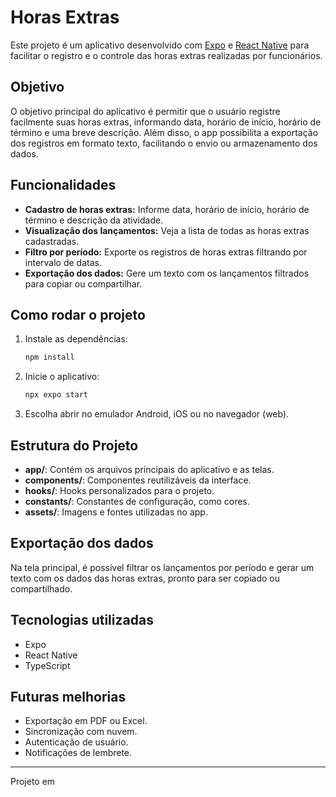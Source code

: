 # Horas Extras

Este projeto é um aplicativo desenvolvido com [Expo](https://expo.dev) e [React Native](https://reactnative.dev) para facilitar o registro e o controle das horas extras realizadas por funcionários.

## Objetivo

O objetivo principal do aplicativo é permitir que o usuário registre facilmente suas horas extras, informando data, horário de início, horário de término e uma breve descrição. Além disso, o app possibilita a exportação dos registros em formato texto, facilitando o envio ou armazenamento dos dados.

## Funcionalidades

- **Cadastro de horas extras:** Informe data, horário de início, horário de término e descrição da atividade.
- **Visualização dos lançamentos:** Veja a lista de todas as horas extras cadastradas.
- **Filtro por período:** Exporte os registros de horas extras filtrando por intervalo de datas.
- **Exportação dos dados:** Gere um texto com os lançamentos filtrados para copiar ou compartilhar.

## Como rodar o projeto

1. Instale as dependências:

   ```bash
   npm install
   ```

2. Inicie o aplicativo:

   ```bash
   npx expo start
   ```

3. Escolha abrir no emulador Android, iOS ou no navegador (web).

## Estrutura do Projeto

- **app/**: Contém os arquivos principais do aplicativo e as telas.
- **components/**: Componentes reutilizáveis da interface.
- **hooks/**: Hooks personalizados para o projeto.
- **constants/**: Constantes de configuração, como cores.
- **assets/**: Imagens e fontes utilizadas no app.

## Exportação dos dados

Na tela principal, é possível filtrar os lançamentos por período e gerar um texto com os dados das horas extras, pronto para ser copiado ou compartilhado.

## Tecnologias utilizadas

- Expo
- React Native
- TypeScript

## Futuras melhorias

- Exportação em PDF ou Excel.
- Sincronização com nuvem.
- Autenticação de usuário.
- Notificações de lembrete.

---

Projeto em
